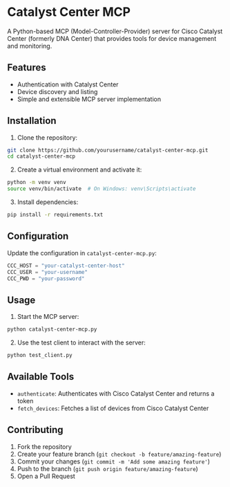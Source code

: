 # Catalyst Center MCP

A Python-based MCP (Model-Controller-Provider) server for Cisco Catalyst Center (formerly DNA Center) that provides tools for device management and monitoring.

## Features

- Authentication with Catalyst Center
- Device discovery and listing
- Simple and extensible MCP server implementation

## Installation

1. Clone the repository:
```bash
git clone https://github.com/yourusername/catalyst-center-mcp.git
cd catalyst-center-mcp
```

2. Create a virtual environment and activate it:
```bash
python -m venv venv
source venv/bin/activate  # On Windows: venv\Scripts\activate
```

3. Install dependencies:
```bash
pip install -r requirements.txt
```

## Configuration

Update the configuration in `catalyst-center-mcp.py`:
```python
CCC_HOST = "your-catalyst-center-host"
CCC_USER = "your-username"
CCC_PWD = "your-password"
```

## Usage

1. Start the MCP server:
```bash
python catalyst-center-mcp.py
```

2. Use the test client to interact with the server:
```bash
python test_client.py
```

## Available Tools

- `authenticate`: Authenticates with Cisco Catalyst Center and returns a token
- `fetch_devices`: Fetches a list of devices from Cisco Catalyst Center

## Contributing

1. Fork the repository
2. Create your feature branch (`git checkout -b feature/amazing-feature`)
3. Commit your changes (`git commit -m 'Add some amazing feature'`)
4. Push to the branch (`git push origin feature/amazing-feature`)
5. Open a Pull Request 